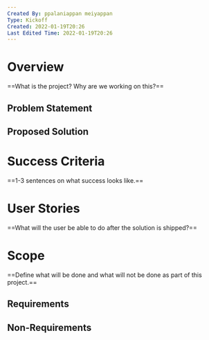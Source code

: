 ```yaml
---
Created By: ppalaniappan meiyappan
Type: Kickoff
Created: 2022-01-19T20:26
Last Edited Time: 2022-01-19T20:26
---
```

# Overview
==What is the project? Why are we working on this?==
## Problem Statement
## Proposed Solution
# Success Criteria
==1-3 sentences on what success looks like.==
# User Stories
==What will the user be able to do after the solution is shipped?==
# Scope
==Define what will be done and what will not be done as part of this project.==
## Requirements
## Non-Requirements